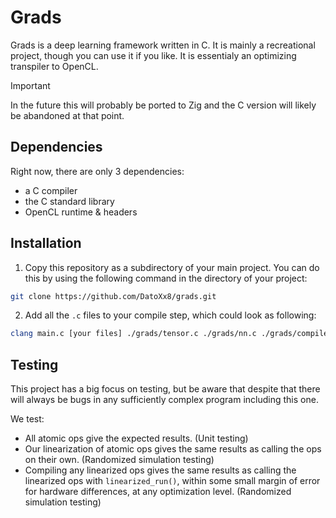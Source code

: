 # Grads

Grads is a deep learning framework written in C. It is mainly a recreational project, though you can use it if you like.
It is essentialy an optimizing transpiler to OpenCL.

> [!IMPORTANT]
> In the future this will probably be ported to Zig and the C version will likely be abandoned at that point.

## Dependencies

Right now, there are only 3 dependencies:
- a C compiler
- the C standard library
- OpenCL runtime & headers

## Installation

1. Copy this repository as a subdirectory of your main project. You can do this by using the following command in the directory of your project:
``` sh
git clone https://github.com/DatoXx8/grads.git
```
2. Add all the `.c` files to your compile step, which could look as following:
``` sh
clang main.c [your files] ./grads/tensor.c ./grads/nn.c ./grads/compiler/codegen.c ./grads/compiler/compile.c ./grads/runtimes/cl.c -o grad -O3 -lm -lOpenCL -Wall -Wextra -pedantic
```

## Testing

This project has a big focus on testing, but be aware that despite that there will always be bugs in any sufficiently complex program including this one.

We test:
- All atomic ops give the expected results. (Unit testing)
- Our linearization of atomic ops gives the same results as calling the ops on their own. (Randomized simulation testing)
- Compiling any linearized ops gives the same results as calling the linearized ops with `linearized_run()`, within some small margin of error for hardware differences, at any optimization level. (Randomized simulation testing)
